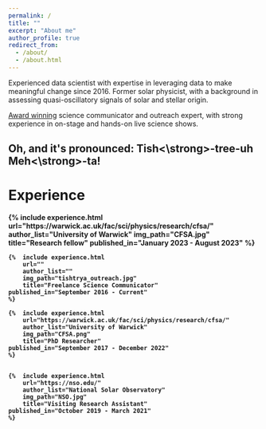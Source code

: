 ```yaml
---
permalink: /
title: ""
excerpt: "About me"
author_profile: true
redirect_from:
  - /about/
  - /about.html
---
```


Experienced data scientist with expertise in leveraging data to make meaningful change since 2016. Former solar physicist, with a background in assessing quasi-oscillatory signals of solar and stellar origin.

[Award winning](https://warwick.ac.uk/fac/sci/physics/news/?newsItem=8a17841b8659de1e0186a2cd70aa1649) science communicator and outreach expert, with strong experience in on-stage and hands-on live science shows. 

Oh, and it's pronounced: <strong>Tish<\strong>-tree-uh <strong>Meh<\strong>-ta! 
---

Experience
======
<table style="border: none">  
	{%  include experience.html
		url="https://warwick.ac.uk/fac/sci/physics/research/cfsa/"
        author_list="University of Warwick"
		img_path="CFSA.jpg"
		title="Research fellow"
    published_in="January 2023 - August 2023"
	%}

	{%  include experience.html
		url=""
        author_list=""
		img_path="tishtrya_outreach.jpg"
		title="Freelance Science Communicator"
    published_in="September 2016 - Current"
	%}

	{%  include experience.html
		url="https://warwick.ac.uk/fac/sci/physics/research/cfsa/"
        author_list="University of Warwick"
		img_path="CFSA.png"
		title="PhD Researcher"
    published_in="September 2017 - December 2022"
	%}


	{%  include experience.html
		url="https://nso.edu/"
        author_list="National Solar Observatory"
		img_path="NSO.jpg"
		title="Visiting Research Assistant"
    published_in="October 2019 - March 2021"
	%}
</table><br>
